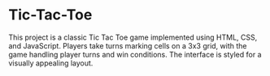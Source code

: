 # Tic-Tac-Toe
This project is a classic Tic Tac Toe game implemented using HTML, CSS, and JavaScript. Players take turns marking cells on a 3x3 grid, with the game handling player turns and win conditions. The interface is styled for a visually appealing layout.
